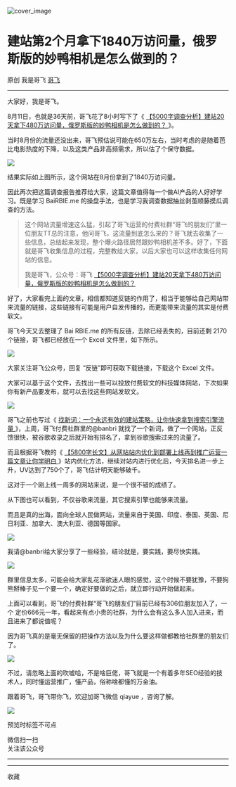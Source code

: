 ![cover_image](https://mmbiz.qpic.cn/sz_mmbiz_jpg/LBrX00GQeicuDM4LlYSEVe6gktibA87ibgLpWJA1Ktr20cD29g4QazA6JtCibgUzhpQRib6lYdX6OdD8Ph0JqdVMg9Q/0?wx_fmt=jpeg)

#  建站第2个月拿下1840万访问量，俄罗斯版的妙鸭相机是怎么做到的？

原创  我是哥飞  [ 哥飞 ](javascript:void\(0\);)

__ _ _ _ _

大家好，我是哥飞。  

8月11日，也就是36天前，哥飞花了8小时写下了《 [ 【5000字调查分析】建站20天拿下480万访问量，俄罗斯版的妙鸭相机是怎么做到的？
](http://mp.weixin.qq.com/s?__biz=MjM5OTIzMzYyMA==&mid=2650079744&idx=1&sn=0d82dcd95fe435a6b46a53a642a6c4e4&chksm=bf3f333b8848ba2deee768dea94b0ed5c2101c5bbf689cf536967d6141910b14f55ba03ed5c9&scene=21#wechat_redirect)
》。  

当时8月份的流量还没出来，哥飞预估说可能在650万左右，当时考虑的是随着芭比电影热度的下降，以及这类产品非高频需求，所以估了个保守数据。

![](https://mmbiz.qpic.cn/sz_mmbiz_png/LBrX00GQeicuDM4LlYSEVe6gktibA87ibgLMwhA6DjlyNdfvB8w3K8ZDX0cLuTM03VrbIb1yorAw0PN01SUy7jxjg/640?wx_fmt=png)

结果实际如上图所示，这个网站在8月份拿到了1840万访问量。  

因此再次把这篇调查报告推荐给大家，这篇文章值得每一个做AI产品的人好好学习。既是学习 BaiRBIE.me
的操盘手法，也是学习我调查数据抽丝剥茧顺藤摸瓜调查的方法。

>
> 这个网站流量增速这么猛，引起了哥飞运营的付费社群“哥飞的朋友们”里一位朋友TT总的注意，他问哥飞，这流量到底怎么来的？哥飞就去收集了一些信息，总结起来发现，整个爆火路径居然跟妙鸭相机差不多。好了，下面就是哥飞收集信息的过程，完整教给大家，以后大家也可以这样收集任何网站的信息。
>
> 我是哥飞，公众号：哥飞 [ 【5000字调查分析】建站20天拿下480万访问量，俄罗斯版的妙鸭相机是怎么做到的？
> ](https://mp.weixin.qq.com/s?__biz=MjM5OTIzMzYyMA==&mid=2650079744&idx=1&sn=0d82dcd95fe435a6b46a53a642a6c4e4&chksm=bf3f333b8848ba2deee768dea94b0ed5c2101c5bbf689cf536967d6141910b14f55ba03ed5c9&token=815940325&lang=zh_CN#rd)

好了，大家看完上面的文章，相信都知道反链的作用了，相当于能够给自己网站带来流量的链接，这些链接有可能是用户自发传播的，而更能带来流量的其实是付费软文。

哥飞今天又去整理了  Bai  RBIE.me 的所有反链，去除已经丢失的，目前还剩 2170 个链接，哥飞都已经放在一个 Excel 文件里，如下所示。

![](https://mmbiz.qpic.cn/sz_mmbiz_png/LBrX00GQeicuDM4LlYSEVe6gktibA87ibgLmUp1rJL0jvescSJ4cT61mnCIrK6ePmn8PDHe5N4djm0s2W1gBzdia6A/640?wx_fmt=png)

大家关注哥飞公众号，回复  “反链”即可获取下载链接，下载这个 Excel 文件。

大家可以基于这个文件，去找出一些可以投放付费软文的科技媒体网站，下次如果你有新产品要发布，就可以去找这些网站发软文。

![](https://mmbiz.qpic.cn/sz_mmbiz_jpg/LBrX00GQeicuDM4LlYSEVe6gktibA87ibgLlPQEl4FuxseWdrSrmpzqu3LBzYiaqspZYM1qEoGUib89cictkibgEeAibicw/640?wx_fmt=jpeg)

哥飞之前也写过《 [ 找新词：一个永远有效的建站策略，让你快速拿到搜索引擎流量
](http://mp.weixin.qq.com/s?__biz=MjM5OTIzMzYyMA==&mid=2650079457&idx=1&sn=6a6b914a2685581ef26ef00cb8b19ee1&chksm=bf3f31da8848b8cc7e206419bcb2884415659dae3bd17fb77b9859adf106da494bd843f5d6f4&scene=21#wechat_redirect)
》，上周，哥飞付费社群里的@banbri 就找了一个新词，做了一个网站，正反馈很快，被谷歌收录之后就开始有排名了，拿到谷歌搜索过来的流量了。

而且根据哥飞教的《 [ 【5800字长文】从网站站内优化到部署上线再到推广运营一篇文章让你学明白
](http://mp.weixin.qq.com/s?__biz=MjM5OTIzMzYyMA==&mid=2650080101&idx=1&sn=477191907e388aff6df3f16c915056d8&chksm=bf3f325e8848bb48e682193cc0bef2c42e25900fb2ca02987b5a854892bb3cb88c540e9492b6&scene=21#wechat_redirect)
》站内优化方法，继续对站内进行优化后，今天排名进一步上升，UV达到了750个了，哥飞估计明天能够破千。

这对于一个刚上线一周多的网站来说，是一个很不错的成绩了。

从下图也可以看到，不仅谷歌来流量，其它搜索引擎也能够来流量。

而且是真的出海，面向全球人民做网站，流量来自于美国、印度、泰国、英国、尼日利亚、加拿大、澳大利亚、德国等国家。

![](https://mmbiz.qpic.cn/sz_mmbiz_png/LBrX00GQeicuDM4LlYSEVe6gktibA87ibgL82JzWz99jzK4txicksyfyBaU4ibCU8w4aT3F6dmwEOjFu6UJeV1ia12rg/640?wx_fmt=png)

我请@banbri给大家分享了一些经验，结论就是，要实践，要尽快实践。

![](https://mmbiz.qpic.cn/sz_mmbiz_jpg/LBrX00GQeicuDM4LlYSEVe6gktibA87ibgLgRYfnvxnB6tQvR4l8m2ZIqdCqS5qMcT82YouGTUmJrzcw75ReYicRQg/640?wx_fmt=jpeg)

群里信息太多，可能会给大家乱花渐欲迷人眼的感觉，这个时候不要犹豫，不要狗熊掰棒子见一个要一个，确定好要做的之后，就立即行动开始做起来。

上面可以看到，哥飞的付费社群“哥飞的朋友们”目前已经有306位朋友加入了，一个
定价666元一年，看起来有点小贵的社群，为什么会有这么多人加入进来，而且进来了都说值呢？

因为哥飞真的是毫无保留的把操作方法以及为什么要这样做都教给社群里的朋友们了。

![](https://mmbiz.qpic.cn/sz_mmbiz_jpg/LBrX00GQeicveeAFuCCDO6wr0FiajU8cby42PibnMicWZ5lUZwCAwKvlaAezwSXiaH9fjodO8hIZn3cPHTq9r6AyWng/640?wx_fmt=jpeg&wxfrom=5&wx_lazy=1&wx_co=1)

不过，请忽略上面的吹嘘哈，不是啥巨佬，哥飞就是一个有着多年SEO经验的技术人，同时懂运营推广，懂产品，俗称啥都懂的万金油。 [
](http://mp.weixin.qq.com/s?__biz=MjM5OTIzMzYyMA==&mid=2650080168&idx=1&sn=7f837bf7410b7e483daf0f3829c24ea3&chksm=bf3f32938848bb85c1e7f74baee5cb56322649c8f6b515aba6a33fdda1166f60f315df98456a&scene=21#wechat_redirect)

跟着哥飞，哥飞带你飞，欢迎加哥飞微信 qiayue ，咨询了解。

![](https://mmbiz.qpic.cn/sz_mmbiz_png/LBrX00GQeicsG8Pro6O9Hu75bIIiafZVPs3qlYeaNNJ1BpqNplEGgibL5m1bcq8a1N1rzoI5lia8aJjtHfgiaAADJJQ/640?wx_fmt=png)

预览时标签不可点

微信扫一扫  
关注该公众号





****



****



  收藏


